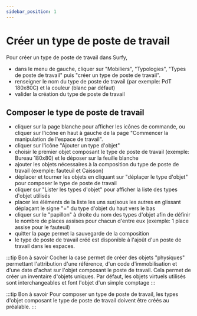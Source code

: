 ```yaml
---
sidebar_position: 1
---
```

# Créer un type de poste de travail

<Youtube code="EV6UUY1utws"/>

Pour créer un type de poste de travail dans Surfy, 

-   dans le menu de gauche, cliquer sur "Mobiliers", "Typologies", "Types de poste de travail" puis "créer un type de poste de travail".
-   renseigner le nom du type de poste de travail (par exemple: PdT 180x80C) et la couleur (blanc par défaut)
-   valider la création du type de poste de travail

## Composer le type de poste de travail

 -  cliquer sur la page blanche pour afficher les icônes de commande, ou cliquer sur l'icône en haut à gauche de la page "Commencer la manipulation de l'espace de travail".
 -  cliquer sur l'icône "Ajouter un type d'objet"
 -  choisir le premier objet composant le type de poste de travail (exemple: Bureau 180x80) et le déposer sur la feuille blanche
 -  ajouter les objets nécessaires à la composition du type de poste de travail (exemple: fauteuil et Caisson)
-   déplacer et tourner les objets en cliquant sur "déplaçer le type d'objet" pour composer le type de poste de travail
-   cliquer sur "Lister les types d'objet" pour afficher la liste des types d'objet utilisés
-   placer les éléments de la liste les uns sur/sous les autres en glissant déplaçant le signe "=" du type d'objet du haut vers le bas
 -  cliquer sur le "papillon" à droite du nom des types d'objet afin de définir le nombre de places assises pour chacun d'entre eux (exemple: 1 place assise pour le fauteuil)
 -  quitter la page permet la sauvegarde de la composition
 -  le type de poste de travail créé est disponible à l'ajoût d'un poste de travail dans les espaces.
 
 :::tip Bon à savoir
 Cocher la case permet de créer des objets "physiques" permettant l'attribution d'une référence, d'un code d'immobilisation et d'une date d'achat sur l'objet composant le poste de travail. Cela permet de créer un inventaire d'objets uniques.
 Par défaut, les objets virtuels utilisés sont interchangeables et font l'objet d'un simple comptage
 :::
 
 
 
:::tip Bon à savoir
Pour composer un type de poste de travail, les types d'objet composant le type de poste de travail doivent être créés au préalable.
:::